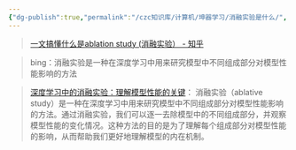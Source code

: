 ```yaml
---
{"dg-publish":true,"permalink":"/czc知识库/计算机/坤器学习/消融实验是什么/","dgPassFrontmatter":true,"created":"2024-06-18T17:45:20.764+08:00","updated":"2024-12-08T12:25:39.573+08:00"}
---
```



> [一文搞懂什么是ablation study (消融实验） - 知乎](https://zhuanlan.zhihu.com/p/644502891)

> bing：消融实验是一种在深度学习中用来研究模型中不同组成部分对模型性能影响的方法

> [深度学习中的消融实验：理解模型性能的关键](https://cloud.baidu.com/article/1829964)：
> 消融实验（ablative study）是一种在深度学习中用来研究模型中不同组成部分对模型性能影响的方法。通过消融实验，我们可以逐一去除模型中的不同组成部分，并观察模型性能的变化情况。这种方法的目的是为了理解每个组成部分对模型性能的影响，从而帮助我们更好地理解模型的内在机制。

